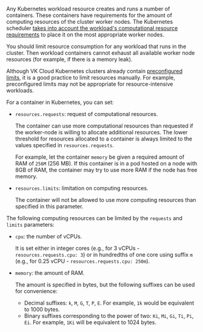 Any Kubernetes workload resource creates and runs a number of containers. These containers have requirements for the amount of computing resources of the cluster worker nodes. The Kubernetes scheduler [takes into account the workload's computational resource requirements](https://kubernetes.io/docs/concepts/configuration/manage-resources-containers/) to place it on the most appropriate worker nodes.

You should limit resource consumption for any workload that runs in the cluster. Then workload containers cannot exhaust all available worker node resources (for example, if there is a memory leak).

Although VK Cloud Kubernetes clusters already contain [preconfigured limits](../../concepts/addons-and-settings/settings#nastroyki-limitov-dlya-podov), it is a good practice to limit resources manually. For example, preconfigured limits may not be appropriate for resource-intensive workloads.

For a container in Kubernetes, you can set:

- `resources.requests`: request of computational resources.

  The container can use more computational resources than requested if the worker-node is willing to allocate additional resources. The lower threshold for resources allocated to a container is always limited to the values specified in `resources.requests`.

  For example, let the container `memory` be given a required amount of RAM of `256M` (256 MB). If this container is in a pod hosted on a node with 8GB of RAM, the container may try to use more RAM if the node has free memory.

- `resources.limits`: limitation on computing resources.

  The container will not be allowed to use more computing resources than specified in this parameter.

The following computing resources can be limited by the `requests` and `limits` parameters:

- `cpu`: the number of vCPUs.

  It is set either in integer cores (e.g., for 3 vCPUs - `resources.requests.cpu: 3`) or in hundredths of one core using suffix `m` (e.g., for 0.25 vCPU - `resources.requests.cpu: 250m`).

- `memory`: the amount of RAM.

  The amount is specified in bytes, but the following suffixes can be used for convenience:

  - Decimal suffixes: `k`, `M`, `G`, `T`, `P`, `E`. For example, `1k` would be equivalent to 1000 bytes.
  - Binary suffixes corresponding to the power of two: `Ki`, `Mi`, `Gi`, `Ti`, `Pi`, `Ei`. For example, `1Ki` will be equivalent to 1024 bytes.
